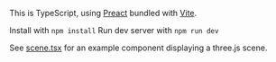 This is TypeScript, using [Preact](https://preactjs.com/) bundled with [Vite](https://vitejs.dev/).

Install with `npm install`
Run dev server with `npm run dev`

See [scene.tsx](https://github.com/aganders3/points-web-viewer/blob/a66ff6aa7ff3cdf1259cf4090ac388ac59d85991/src/scene.tsx) for an example component displaying a three.js scene.
